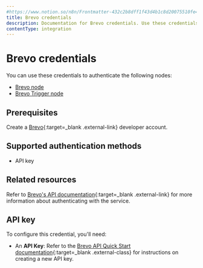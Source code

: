 ```yaml
---
#https://www.notion.so/n8n/Frontmatter-432c2b8dff1f43d4b1c8d20075510fe4
title: Brevo credentials
description: Documentation for Brevo credentials. Use these credentials to authenticate Brevo in n8n, a workflow automation platform.
contentType: integration
---
```


# Brevo credentials

You can use these credentials to authenticate the following nodes:

* [Brevo node](/integrations/builtin/app-nodes/n8n-nodes-base.brevo/)
* [Brevo Trigger node](/integrations/builtin/trigger-nodes/n8n-nodes-base.brevotrigger/)

## Prerequisites

Create a [Brevo](https://www.brevo.com/){:target=_blank .external-link} developer account.

## Supported authentication methods

- API key

## Related resources

Refer to [Brevo's API documentation](https://developers.brevo.com/reference/getting-started-1){:target=_blank .external-link} for more information about authenticating with the service.

## API key

To configure this credential, you'll need:

- An **API Key**: Refer to the [Brevo API Quick Start documentation](https://developers.brevo.com/docs/getting-started#quick-start){:target=_blank .external-class} for instructions on creating a new API key.

